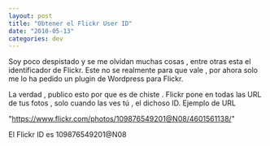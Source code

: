 ```yaml
---
layout: post
title: "Obtener el Flickr User ID"
date: "2010-05-13"
categories: dev
---
```


Soy poco despistado y se me olvidan muchas cosas , entre otras esta el identificador de Flickr. Este no se realmente para que vale , por ahora solo me lo ha pedido un plugin de Wordpress para Flickr.

La verdad , publico esto por que es de chiste . Flickr pone en todas las URL de tus fotos , solo cuando las ves tú , el dichoso ID. Ejemplo de URL

"https://www.flickr.com/photos/109876549201@N08/4601561138/"

El Flickr ID es 109876549201@N08
